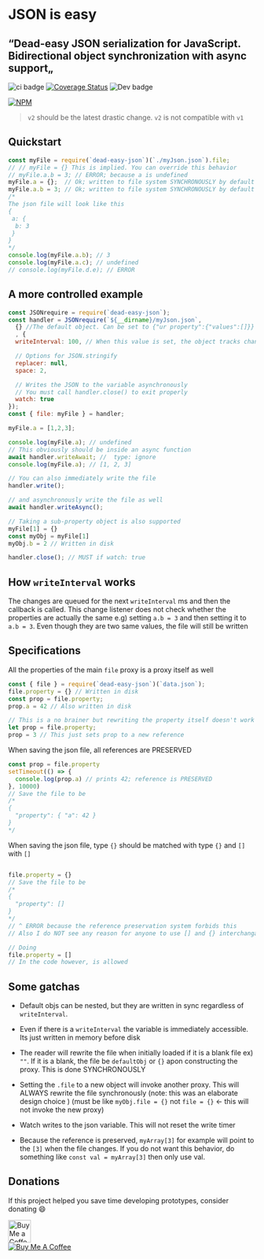 # JSON is easy

## “Dead-easy JSON serialization for JavaScript. Bidirectional object synchronization with async support„

![ci badge](https://github.com/nopeless/dead-easy-json/actions/workflows/ci.yaml/badge.svg)
[![Coverage Status](https://coveralls.io/repos/github/nopeless/dead-easy-json/badge.svg?branch=main)](https://coveralls.io/github/nopeless/dead-easy-json?branch=main)
![Dev badge](https://img.shields.io/badge/Developing%20stage-Almost%20Stable-ff69b4)

  

[![NPM](https://nodei.co/npm/dead-easy-json.png?downloads=true&downloadRank=true&stars=true)](https://nodei.co/npm/dead-easy-json/)

> `v2` should be the latest drastic change. `v2` is not compatible with `v1`

## Quickstart
<!--INJECT ./docs/quickstart.js-->
```js
const myFile = require(`dead-easy-json`)(`./myJson.json`).file;
// // myFile = {} This is implied. You can override this behavior
// myFile.a.b = 3; // ERROR; because a is undefined
myFile.a = {};  // Ok; written to file system SYNCHRONOUSLY by default
myFile.a.b = 3; // Ok; written to file system SYNCHRONOUSLY by default
/*
The json file will look like this
{
 a: {
  b: 3
 }
}
*/
console.log(myFile.a.b); // 3
console.log(myFile.a.c); // undefined
// console.log(myFile.d.e); // ERROR

```
<!--END ./docs/quickstart.js-->

## A more controlled example
<!--INJECT ./docs/detailed.js-->
```js
const JSONrequire = require(`dead-easy-json`);
const handler = JSONrequire(`${__dirname}/myJson.json`, 
  {} //The default object. Can be set to {"ur property":{"values":[]}} or [1,{2:3}] for example.
  , {
  writeInterval: 100, // When this value is set, the object tracks changes and writes those changes at once every interval. Don't worry, it doesn't write when there are no changes. Read # writeInterval section for more

  // Options for JSON.stringify
  replacer: null,
  space: 2,

  // Writes the JSON to the variable asynchronously
  // You must call handler.close() to exit properly
  watch: true
});
const { file: myFile } = handler;

myFile.a = [1,2,3];

console.log(myFile.a); // undefined
// This obviously should be inside an async function
await handler.writeAwait; //  type: ignore
console.log(myFile.a); // [1, 2, 3]

// You can also immediately write the file
handler.write();

// and asynchronously write the file as well
await handler.writeAsync();

// Taking a sub-property object is also supported
myFile[1] = {}
const myObj = myFile[1]
myObj.b = 2 // Written in disk

handler.close(); // MUST if watch: true

```
<!--END ./docs/detailed.js-->

## How `writeInterval` works

The changes are queued for the next `writeInterval` ms and then the callback is called.
This change listener does not check whether the properties are actually the same e.g) setting `a.b = 3` and then setting it to `a.b = 3`. Even though they are two same values, the file will still be written

## Specifications

All the properties of the main `file` proxy is a proxy itself as well
```js
const { file } = require(`dead-easy-json`)(`data.json`);
file.property = {} // Written in disk
const prop = file.property;
prop.a = 42 // Also written in disk

// This is a no brainer but rewriting the property itself doesn't work
let prop = file.property;
prop = 3 // This just sets prop to a new reference
```

When saving the json file, all references are PRESERVED
```js
const prop = file.property
setTimeout(() => {
  console.log(prop.a) // prints 42; reference is PRESERVED
}, 10000)
// Save the file to be
/*
{
  "property": { "a": 42 }
}
*/
```

When saving the json file, type `{}` should be matched with type `{}` and `[]` with `[]`
```js

file.property = {}
// Save the file to be
/*
{
  "property": []
}
*/
// ^ ERROR because the reference preservation system forbids this
// Also I do NOT see any reason for anyone to use [] and {} interchangably

// Doing
file.property = [] 
// In the code however, is allowed
```

## Some gatchas

- Default objs can be nested, but they are written in sync regardless of `writeInterval`.

 - Even if there is a `writeInterval` the variable is immediately accessible. Its just written in memory before disk

 - The reader will rewrite the file when initially loaded if it is a blank file ex) `""`. If it is a blank, the file be `defaultObj` or `{}` apon constructing the proxy. This is done SYNCHRONOUSLY

 - Setting the `.file` to a new object will invoke another proxy. This will ALWAYS rewrite the file synchronously (note: this was an elaborate design choice ) (must be like `myObj.file = {}` not `file = {}` <- this will not invoke the new proxy)

 - Watch writes to the json variable. This will not reset the write timer

 - Because the reference is preserved, `myArray[3]` for example will point to the `[3]` when the file changes. If you do not want this behavior, do something like `const val = myArray[3]` then only use val.

## Donations
If this project helped you save time developing prototypes, consider donating 😄

<a href='https://ko-fi.com/nopeless' target='_blank'><img height='35' style='border:0px;height:46px;' src='https://az743702.vo.msecnd.net/cdn/kofi3.png?v=0' alt='Buy Me a Coffee at ko-fi.com' />  
<a href="https://www.buymeacoffee.com/nopeless"><img src="https://www.buymeacoffee.com/assets/img/custom_images/orange_img.png" alt="Buy Me A Coffee" style="height: auto !important;width: auto !important;" ></a>
